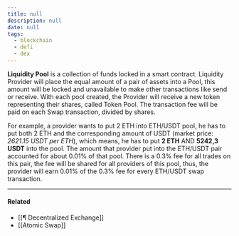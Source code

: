 ```yaml
---
title: null
description: null
date: null
tags:
  - blockchain
  - defi
  - dex
---
```


**Liquidity Pool** is a collection of funds locked in a smart contract. Liquidity Provider will place the equal amount of a pair of assets into a Pool, this amount will be locked and unavailable to make other transactions like send or receive. With each pool created, the Provider will receive a new token representing their shares, called Token Pool. The transaction fee will be paid on each Swap transaction, divided by shares.

For example, a provider wants to put 2 ETH into ETH/USDT pool, he has to put both 2 ETH and the corresponding amount of USDT (market price: _2621.15 USDT per ETH_), which means, he has to put **2 ETH** AND **5242,3 USDT** into the pool. The amount that provider put into the ETH/USDT pair accounted for about 0.01% of that pool. There is a 0.3% fee for all trades on this pair, the fee will be shared for all providers of this pool, thus, the provider will earn 0.01% of the 0.3% fee for every ETH/USDT swap transaction.

---

#### Related

- [[¶ Decentralized Exchange]]
- [[Atomic Swap]]
